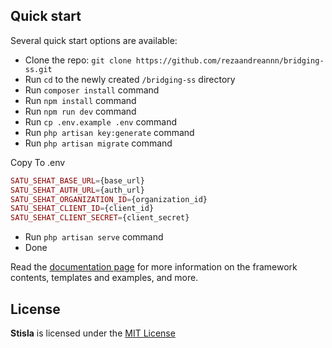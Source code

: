<span align="left">

## Quick start

Several quick start options are available:

-   Clone the repo: `git clone https://github.com/rezaandreannn/bridging-ss.git`
-   Run `cd` to the newly created `/bridging-ss` directory
-   Run `composer install` command
-   Run `npm install` command
-   Run `npm run dev` command
-   Run `cp .env.example .env` command
-   Run `php artisan key:generate` command
-   Run `php artisan migrate` command

Copy To .env

```php
SATU_SEHAT_BASE_URL={base_url}
SATU_SEHAT_AUTH_URL={auth_url}
SATU_SEHAT_ORGANIZATION_ID={organization_id}
SATU_SEHAT_CLIENT_ID={client_id}
SATU_SEHAT_CLIENT_SECRET={client_secret}
```

-   Run `php artisan serve` command
-   Done

Read the [documentation page](https://getstisla.com/docs) for more information on the framework contents, templates and examples, and more.

## License

**Stisla** is licensed under the [MIT License](LICENSE)
